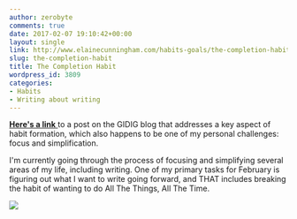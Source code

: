 ```yaml
---
author: zerobyte
comments: true
date: 2017-02-07 19:10:42+00:00
layout: single
link: http://www.elainecunningham.com/habits-goals/the-completion-habit/
slug: the-completion-habit
title: The Completion Habit
wordpress_id: 3809
categories:
- Habits
- Writing about writing
---
```


[**Here's a link** ](http://blog.gidig.com/2017/02/07/the-completion-habit/)to a post on the GIDIG blog that addresses a key aspect of habit formation, which also happens to be one of my personal challenges: focus and simplification.

I'm currently going through the process of focusing and simplifying several areas of my life, including writing. One of my primary tasks for February is figuring out what I want to write going forward, and THAT includes breaking the habit of wanting to do All The Things, All The Time.

[![](http://www.elainecunningham.com/wp-content/uploads/2017/02/canstockphoto27545655.jpg)](http://www.elainecunningham.com/wp-content/uploads/2017/02/canstockphoto27545655.jpg)


